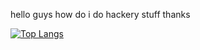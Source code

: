 hello guys how do i do hackery stuff thanks

[![Top Langs](https://github-readme-stats.vercel.app/api/top-langs/?username=kislball)](https://github.com/anuraghazra/github-readme-stats)
